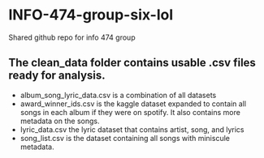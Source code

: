 # INFO-474-group-six-lol
Shared github repo for info 474 group 
## The clean_data folder contains usable .csv files ready for analysis.
  - album_song_lyric_data.csv is a combination of all datasets
  - award_winner_ids.csv is the kaggle dataset expanded to contain all songs in each album if they were on spotify. It also contains more metadata on the songs.
  - lyric_data.csv the lyric dataset that contains artist, song, and lyrics
  - song_list.csv is the dataset containing all songs with miniscule metadata.
